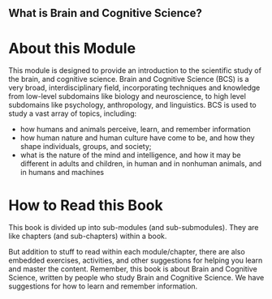 ## What is Brain and Cognitive Science?

# About this Module
This module is designed to provide an introduction to the scientific study of the brain,
and cognitive science. Brain and Cognitive Science (BCS) is a very broad, interdisciplinary
field, incorporating techniques and knowledge from low-level subdomains like biology and 
neuroscience, to high level subdomains like psychology, anthropology, and linguistics. BCS
is used to study a vast array of topics, including:
- how humans and animals perceive, learn, and remember information
- how human nature and human culture have come to be, and how they shape individuals, 
groups, and society; 
- what is the nature of the mind and intelligence, and how it may be different in adults 
and children, in human and in nonhuman animals, and in humans and machines 

# How to Read this Book
This book is divided up into sub-modules (and sub-submodules).
They are like chapters (and sub-chapters) within a book.
 
But addition to stuff to read within each module/chapter, there are also embedded
exercises, activities, and other suggestions for helping you learn and master the content.
Remember, this book is about Brain and Cognitive Science, written by people who study 
Brain and Cognitive Science. We have suggestions for how to learn and remember information.